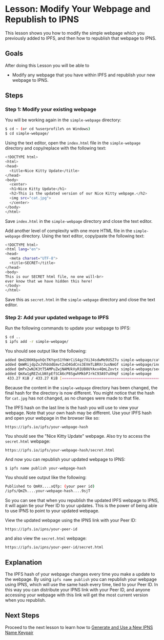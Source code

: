 # Lesson: Modify Your Webpage and Republish to IPNS

This lesson shows you how to modify the simple webpage which you previously added to IPFS, and then how to republish that webpage to IPNS. 

## Goals

After doing this Lesson you will be able to
* Modify any webpage that you have within IPFS and republish your new webpage to IPNS.

## Steps

### Step 1: Modify your existing webpage

You will be working again in the `simple-webpage` directory:

```sh
$ cd ~ (or cd %userprofile% on Windows)
$ cd simple-webpage/
```

Using the text editor, open the `index.html` file in the `simple-webpage` directory and copy/replace with the following text:

```sh
<!DOCTYPE html>
<html>
<head>
  <title>Nice Kitty Update</title>
</head>
<body>
  <center>
  <h1>Nice Kitty Update</h1>
  <h2>This is the updated version of our Nice Kitty webpage.</h2>
  <img src="cat.jpg">
  </center>
</body>
</html>
```

Save `index.html` in the `simple-webpage` directory and close the text editor.

Add another level of complexity with one more HTML file in the `simple-webpage` directory. Using the text editor, copy/paste the following text:

```sh
<!DOCTYPE html>
<html lang="en">
<head>
  <meta charset="UTF-8">
  <title>SECRET</title>
</head>
<body>
This is our SECRET html file, no one will<br>
ever know that we have hidden this here!
</body>
</html>
```

Save this as `secret.html` in the `simple-webpage` directory and close the text editor.

### Step 2: Add your updated webpage to IPFS

Run the following commands to update your webpage to IPFS:

```sh
$ cd ..
$ ipfs add -r simple-webpage/
```

You should see output like the following:

```sh
added Qmd286K6pohQcTKYqnS1YhWrCiS4gz7Xi34sdwMe9USZ7u simple-webpage/cat.jpg
added QmWRijdpZxJVhbUdEmvt2xD4GdCns3EVmTLBRXrJusNmGf simple-webpage/index.html
added QmPx2wNJK3tT5AMPuZwjNAMUkVyR1UB8UYAxx4QmLZovtx simple-webpage/secret.html
added QmXw1gREZvLbNtpEfSCA6cP8SgwhMkbPJrkC93A97uXHqf simple-webpage
 433.27 KiB / 433.27 KiB [=============================================] 100.00%
```

Because the content in the `simple-webpage` directory has been changed, the final hash for the directory is now different. You might notice that the hash for `cat.jpg` has not changed, as no changes were made to that file.

The IPFS hash on the last line is the hash you will use to view your webpage. Note that your own hash may be different. Use your IPFS hash and open your webpage in the browser like so:

`https://ipfs.io/ipfs/your-webpage-hash`

You should see the "Nice Kitty Update" webpage. Also try to access the `secret.html` webpage:

`https://ipfs.io/ipfs/your-webpage-hash/secret.html`

And now you can republish your updated webpage to IPNS:

```sh
$ ipfs name publish your-webpage-hash
```
You should see output like the following:

```sh
Published to QmRX....xQTp: (your peer id)
/ipfs/QmZh....your-webpage-hash....9sjT
```

So you can see that when you republish the updated IPFS webpage to IPNS, it will again tie your Peer ID to your updates. This is the power of being able to use IPNS to point to your updated webpage.

View the updated webpage using the IPNS link with your Peer ID:

`https://ipfs.io/ipns/your-peer-id`

and also view the `secret.html` webpage:

`https://ipfs.io/ipns/your-peer-id/secret.html`

## Explanation

The IPFS hash of your webpage changes every time you make a update to the webpage. By using `ipfs name publish` you can republish your webpage using IPNS, which will use the same hash every time, tied to your Peer ID. In this way you can distribute your IPNS link with your Peer ID, and anyone accessing your webpage with this link will get the most current version when you republish.

## Next Steps

Proceed to the next lesson to learn how to [Generate and Use a New IPNS Name Keypair](/publishing-changes/lessons/generate-keypair.md)
